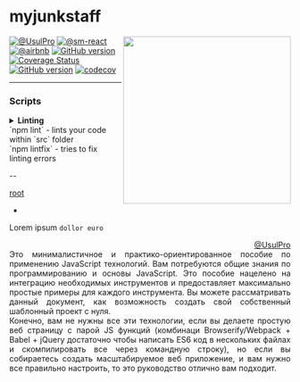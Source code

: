 # myjunkstaff
[<img src="logo.jpg" align="right" class="logo" height="300" width="300"/>](https://github.com/erikras/styled-components-theme)
[![@UsulPro](https://img.shields.io/badge/github-UsulPro-blue.svg)](https://github.com/UsulPro)
[![@sm-react](https://img.shields.io/badge/github-smARTLight-red.svg)](https://github.com/sm-react)
[![@airbnb](https://img.shields.io/badge/code%20style-Airbnb-brightgreen.svg)](https://github.com/airbnb/javascript)
[![GitHub version](https://badge.fury.io/gh/sm-react%2Freact-smart-textarea.svg)](https://badge.fury.io/gh/sm-react%2Freact-smart-textarea)
[![Coverage Status](https://coveralls.io/repos/github/sm-react/react-smart-textarea/badge.svg?branch=master)](https://coveralls.io/github/sm-react/react-smart-textarea?branch=master)
[![GitHub version](https://badge.fury.io/gh/sm-react%2Freact-smart-textarea.svg)](https://badge.fury.io/gh/sm-react%2Freact-smart-textarea)
[![codecov](https://codecov.io/gh/sm-react/react-smart-textarea/branch/master/graph/badge.svg)](https://codecov.io/gh/sm-react/react-smart-textarea)

---

### Scripts

<details width="300">
  <summary>
  <b>Linting</b> <br> `npm lint` - lints your code within `src` folder <br> `npm lintfix` - tries to fix linting errors <br>
    
    

  </summary>



## bages examples
---
[![npm package](https://img.shields.io/npm/v/material-ui.svg?style=flat-square)](https://www.npmjs.org/package/material-ui)
[![Build Status](https://travis-ci.org/callemall/material-ui.svg?branch=master)](https://travis-ci.org/callemall/material-ui)
[![Gitter](https://img.shields.io/badge/gitter-join%20chat-f81a65.svg?style=flat-square)](https://gitter.im/callemall/material-ui?utm_source=badge&utm_medium=badge&utm_campaign=pr-badge&utm_content=badge)
[![Coverage Status](https://coveralls.io/repos/github/callemall/material-ui/badge.svg?branch=master)](https://coveralls.io/github/callemall/material-ui?branch=master)

[![PeerDependencies](https://img.shields.io/david/peer/callemall/material-ui.svg?style=flat-square)](https://david-dm.org/callemall/material-ui#info=peerDependencies&view=list)
[![Dependencies](https://img.shields.io/david/callemall/material-ui.svg?style=flat-square)](https://david-dm.org/callemall/material-ui)
[![DevDependencies](https://img.shields.io/david/dev/callemall/material-ui.svg?style=flat-square)](https://david-dm.org/callemall/material-ui#info=devDependencies&view=list)

## some more

 [![Build Status](https://travis-ci.org/kadirahq/react-storybook.svg?branch=master)](https://travis-ci.org/kadirahq/react-storybook) [![npm version](https://badge.fury.io/js/%40kadira%2Fstorybook.svg)](https://badge.fury.io/js/%40kadira%2Fstorybook) [![Storybook Slack](https://storybooks-slackin.herokuapp.com/badge.svg)](https://storybooks-slackin.herokuapp.com/)
 [![npm downloads](https://img.shields.io/npm/dm/react-scrollbar.svg?style=flat-square)](https://www.npmjs.org/package/react-scrollbar)
 
</details>

--

[root](./)

-

<p>
Lorem ipsum <code>dollor euro</code>
</p>

<div align="right"><a href="https://twitter.com/UsulPro">@UsulPro</a></div>

<div align="justify">
Это минималистичное и практико-ориентированное пособие по применению JavaScript технологий. Вам потребуются общие знания по программированию и основы JavaScript. Это пособие нацелено на интеграцию необходимых инструментов и предоставляет максимально простые примеры для каждого инструмента. Вы можете рассматривать данный документ, как возможность создать свой собственный шаблонный проект с нуля.
<br>
Конечно, вам не нужны все эти технологии, если вы делаете простую веб страницу с парой JS функций (комбинаци Browserify/Webpack + Babel + jQuery достаточно чтобы написать ES6 код в нескольких файлах и скомпилировать все через командную строку), но если вы собираетесь создать масштабируемое веб приложение, и вам нужно все правильно настроить, то это руководство отлично вам подходит.
</div>


